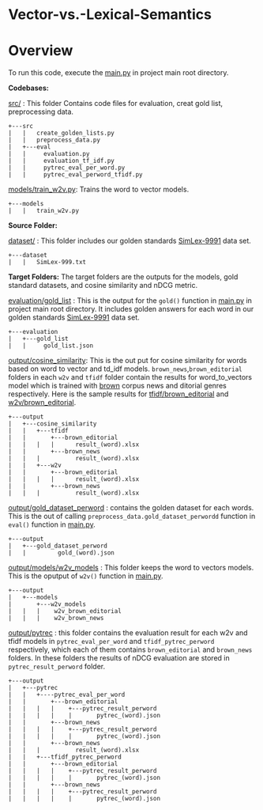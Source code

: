 # Vector-vs.-Lexical-Semantics

# Overview 

To run this code, execute the [main.py](https://github.com/ZahraTaherikhonakdar/Vector-vs.-Lexical-Semantics/blob/main/main.py) in project main root directory.

**Codebases:**

 [src/](https://github.com/ZahraTaherikhonakdar/Vector-vs.-Lexical-Semantics/tree/main/src) : This folder Contains code files for evaluation, creat gold list, preprocessing data.
 
```
+---src
|   |   create_golden_lists.py
|   |   preprocess_data.py
|   +---eval
|   |     evaluation.py
|   |     evaluation_tf_idf.py
|   |     pytrec_eval_per_word.py
|   |     pytrec_eval_perword_tfidf.py

```
[models/train_w2v.py](https://github.com/ZahraTaherikhonakdar/Vector-vs.-Lexical-Semantics/blob/main/models/train_w2v.py): Trains the word to vector models.

```
+---models
|   |   train_w2v.py
```

**Source Folder:**

[dataset/](https://github.com/ZahraTaherikhonakdar/Vector-vs.-Lexical-Semantics/tree/main/dataset) : This folder includes our golden standards [SimLex-9991](https://fh295.github.io/simlex.html) data set.

```
+---dataset
|   |   SimLex-999.txt
```
**Target Folders:**
The target folders are the outputs for the models, gold standard datasets, and cosine similarity and nDCG metric.

[evaluation/gold_list](https://github.com/ZahraTaherikhonakdar/Vector-vs.-Lexical-Semantics/tree/main/evaluation/gold_list) : This is the output for the ``` gold() ``` function in [main.py](https://github.com/ZahraTaherikhonakdar/Vector-vs.-Lexical-Semantics/blob/main/main.py) in project main root directory. It includes golden answers for each word in our golden standards [SimLex-9991](https://fh295.github.io/simlex.html) data set.

```
+---evaluation
|   +---gold_list
|   |     gold_list.json

```
[output/cosine_similarity](https://github.com/ZahraTaherikhonakdar/Vector-vs.-Lexical-Semantics/tree/main/output/cosine_similarity): This is the out put for cosine similarity for words based on word to vector and td_idf models. ``` brown_news ```,``` brown_editorial ``` folders in each ``` w2v ``` and ``` tfidf ``` folder contain the results for word_to_vectors model which is trained with [brown](https://www.nltk.org/book/ch02.html) corpus news and ditorial genres respectively. Here is the sample results for [tfidf/brown_editorial](https://github.com/ZahraTaherikhonakdar/Vector-vs.-Lexical-Semantics/tree/main/output/cosine_similarity/tfidf/brown_editorial) and [w2v/brown_editorial](https://github.com/ZahraTaherikhonakdar/Vector-vs.-Lexical-Semantics/tree/main/output/cosine_similarity/w2v/brown_editorial).

```
+---output
|   +---cosine_similarity
|   |   +---tfidf     
|   |       +---brown_editorial
|   |   |   |      result_(word).xlsx
|   |       +---brown_news
|   |   |          result_(word).xlsx
|   |   +---w2v 
|   |       +---brown_editorial
|   |   |   |      result_(word).xlsx
|   |       +---brown_news
|   |   |          result_(word).xlsx

```

[output/gold_dataset_perword](https://github.com/ZahraTaherikhonakdar/Vector-vs.-Lexical-Semantics/tree/main/output/gold_dataset_perword) : contains the golden dataset for each words. This is the out of calling ``` preprocess_data.gold_dataset_perwordd ``` function in  ``` eval() ```  function in [main.py](https://github.com/ZahraTaherikhonakdar/Vector-vs.-Lexical-Semantics/blob/main/main.py).

```
+---output
|   +---gold_dataset_perword
|   |         gold_(word).json 
```

[output/models/w2v_models](https://github.com/ZahraTaherikhonakdar/Vector-vs.-Lexical-Semantics/tree/main/output/models/w2v_models) : This folder keeps the word to vectors models. This is the oputput of ``` w2v() ``` function in [main.py](https://github.com/ZahraTaherikhonakdar/Vector-vs.-Lexical-Semantics/blob/main/main.py). 

```
+---output
|   +---models
|       +---w2v_models
|   |   |    w2v_brown_editorial 
|   |   |    w2v_brown_news
```

[output/pytrec](https://github.com/ZahraTaherikhonakdar/Vector-vs.-Lexical-Semantics/tree/main/output/pytrec) : this folder contains the evaluation result for each w2v and tfidf models in ``` pytrec_eval_per_word ``` and ``` tfidf_pytrec_perword ``` respectively, which each of them contains ``` brown_editorial ``` and ``` brown_news ``` folders. In these folders the results of nDCG evaluation are stored in ``` pytrec_result_perword ``` folder. 

```
+---output
|   +---pytrec
|   |   +----pytrec_eval_per_word     
|   |       +---brown_editorial
|   |   |   |    +---pytrec_result_perword
|   |   |   |    |       pytrec_(word).json
|   |       +---brown_news
|   |   |   |    +---pytrec_result_perword
|   |   |   |    |       pytrec_(word).json
|   |       +---brown_news
|   |   |          result_(word).xlsx
|   |   +---tfidf_pytrec_perword 
|   |       +---brown_editorial
|   |   |   |    +---pytrec_result_perword
|   |   |   |    |       pytrec_(word).json
|   |       +---brown_news
|   |   |   |    +---pytrec_result_perword
|   |   |   |    |       pytrec_(word).json

```
